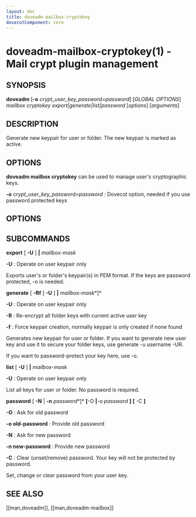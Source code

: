 ```yaml
---
layout: doc
title: doveadm-mailbox-cryptokey
dovecotComponent: core
---
```


# doveadm-mailbox-cryptokey(1) - Mail crypt plugin management

## SYNOPSIS

**doveadm**
  [**-o** *crypt_user_key_password=password*]
  [*GLOBAL OPTIONS*]
  *mailbox cryptokey export|generate|list|password*
  [*options*]
  [*arguments*]

## DESCRIPTION

Generate new keypair for user or folder. The new keypair is marked as
active.

## OPTIONS

**doveadm mailbox cryptokey** can be used to manage user's cryptographic keys.

<!-- @include: include/global-options-formatter.inc -->

**-o** *crypt_user_key_password=password*
:   Dovecot option, needed if you use password protected keys

## OPTIONS

<!-- @include: include/option-A.inc -->

<!-- @include: include/option-F-file.inc -->

<!-- @include: include/option-no-userdb-lookup.inc -->

<!-- @include: include/option-S-socket.inc -->

<!-- @include: include/option-u-user.inc -->

## SUBCOMMANDS

**export** [ **-U** ] **|** *mailbox-mask*

**-U**
:   Operate on user keypair only

Exports user's or folder's keypair(s) in PEM format. If the keys are
password protected, -o is needed.

**generate** [ **-Rf** [ **-U** ] **|** *mailbox-mask**]*

**-U**
:   Operate on user keypair only

**-R**
:   Re-encrypt all folder keys with current active user key

**-f**
:   Force keypair creation, normally keypair is only created if none
    found

Generates new keypair for user or folder. If you want to generate new
user key and use it to secure your folder keys, use generate -u username
-UR.

If you want to password-protect your key here, use -o.

**list** [ **-U** ] **|** *mailbox-mask*

**-U**
:   Operate on user keypair only

List all keys for user or folder. No password is required.

**password** [ **-N** | **-n** *password**]* **[**-O **|**-o *password* **]** **[** -C **]**

**-O**
:   Ask for old password

**-o old-password**
:   Provide old password

**-N**
:   Ask for new password

**-n new-password**
:   Provide new password

**-C**
:   Clear (unset/remove) password. Your key will not be protected by password.

Set, change or clear password from your user key.

## SEE ALSO

[[man,doveadm]], [[man,doveadm-mailbox]]
